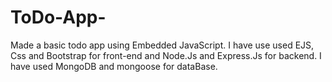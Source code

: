 # ToDo-App-
Made a basic todo app using Embedded JavaScript. I have use used EJS, Css and Bootstrap for front-end and Node.Js and Express.Js for backend. I have used MongoDB and mongoose for dataBase. 
